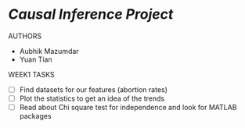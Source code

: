 # _Causal Inference Project_
AUTHORS 
- Aubhik Mazumdar  
- Yuan Tian 

WEEK1 TASKS
- [ ] Find datasets for our features (abortion rates)
- [ ] Plot the statistics to get an idea of the trends
- [ ] Read about Chi square test for independence and look for MATLAB packages
